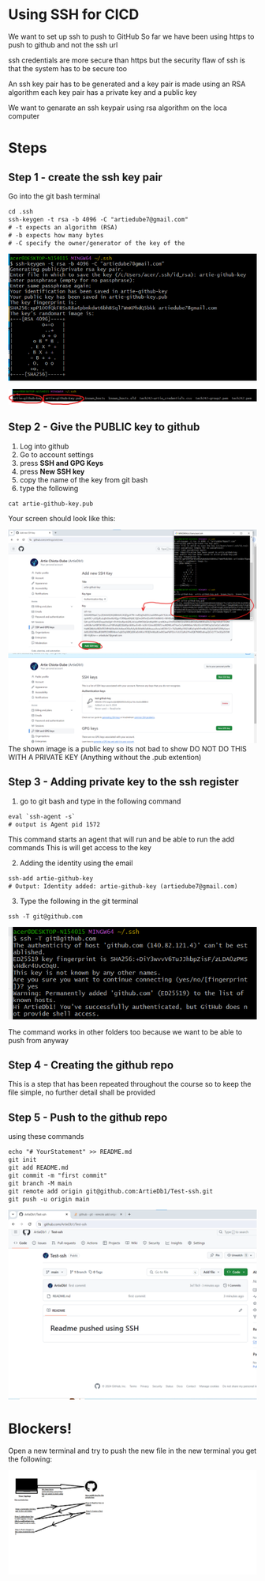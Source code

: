 # Using SSH for CICD
We want to set up ssh to push to GitHub
So far we have been using https to push to github and not the ssh url

ssh credentials are more secure than https 
but the security flaw of ssh is that the system has to be 
secure too

An ssh key pair has to be generated and a key pair is made using an RSA algorithm
each key pair has a private key and a public key 

We want to genarate an ssh keypair using rsa algorithm on the loca computer


# Steps 
## Step 1 - create the ssh key pair
Go into the git bash terminal
```
cd .ssh
ssh-keygen -t rsa -b 4096 -C "artiedube7@gmail.com"
# -t expects an algorithm (RSA)
# -b expects how many bytes 
# -C specify the owner/generator of the key of the

```



![Alt text](<../../../readme-images/Week4Images/cicd/1.1Generating the keypair and storing in a file.png>)

![Alt text](<../../../readme-images/Week4Images/cicd/1.1.1Public andPrivateKeys.png>)

## Step 2 - Give the **PUBLIC** key to github

1. Log into github
2. Go to account settings
3. press **SSH and GPG Keys**
4. press **New SSH key**
5. copy the name of the key from git bash
6. type the following

```
cat artie-github-key.pub

```

Your screen should look like this:

![Alt text](<../../../readme-images/Week4Images/cicd/2Giving Github the key.png>)
![Alt text](../../../readme-images/Week4Images/cicd/2.1.png)
The shown image is a public key so its not bad to show
DO NOT DO THIS WITH A PRIVATE KEY (Anything without the .pub extention)

## Step 3 - Adding private key to the ssh register
1. go to git bash and type in the following command 
```
eval `ssh-agent -s`
# output is Agent pid 1572

```
This command starts an agent that will run and be able to run the add commands 
This is will get access to the key

2. Adding the identity using the email
```
ssh-add artie-github-key
# Output: Identity added: artie-github-key (artiedube7@gmail.com)
```


3. Type the following in the git terminal

```
ssh -T git@github.com
```
![Alt text](<../../../readme-images/Week4Images/cicd/3 Authenticating access.png>)

The command works in other folders too because we want to be able to push from anyway

## Step 4 - Creating the github repo
This is a step that has been repeated throughout the course so to keep the file simple, no further detail shall be provided

## Step 5 - Push to the github repo
using these commands
```
echo "# YourStatement" >> README.md
git init
git add README.md
git commit -m "first commit"
git branch -M main
git remote add origin git@github.com:ArtieDb1/Test-ssh.git
git push -u origin main
```

![Alt text](../../../readme-images/Week4Images/cicd/pushedurl.png)
# Blockers!
Open a new terminal and try to push the new file in the new terminal you get the following:

![Alt text](<../../../readme-images/Week4Images/cicd/Pushing with ssh.png>)